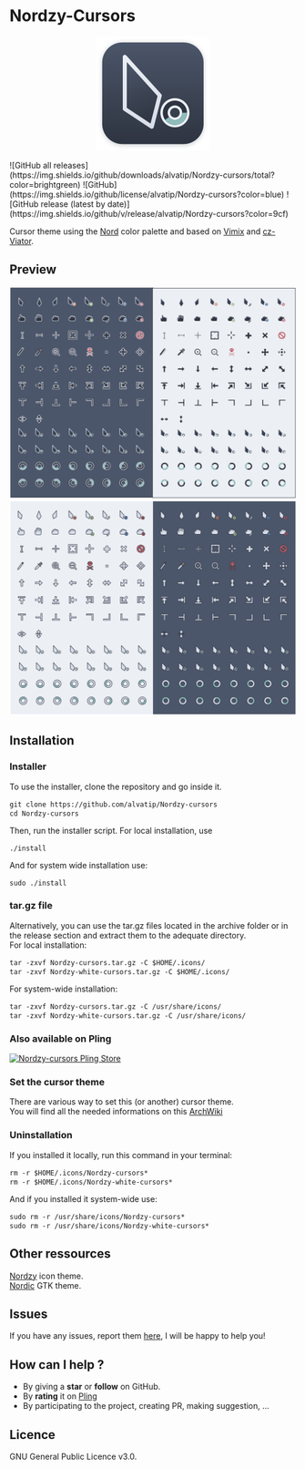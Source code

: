 # Nordzy-Cursors
<p align="center">
	<img src="./art/logo.png" alt="Nordzy-cursors logo">
</p>
![GitHub all releases](https://img.shields.io/github/downloads/alvatip/Nordzy-cursors/total?color=brightgreen)
![GitHub](https://img.shields.io/github/license/alvatip/Nordzy-cursors?color=blue)
![GitHub release (latest by date)](https://img.shields.io/github/v/release/alvatip/Nordzy-cursors?color=9cf)

Cursor theme using the [Nord](https://github.com/arcticicestudio/nord) color palette and based on [Vimix](https://github.com/vinceliuice/Vimix-cursors) and [cz-Viator](https://github.com/charakterziffer/cursor-toolbox).

## Preview

![Nordzy dark icons](./art/preview-black.png)
![Nordzy white icons](./art/preview-white.png)


## Installation

### Installer
To use the installer, clone the repository and go inside it.
```
git clone https://github.com/alvatip/Nordzy-cursors
cd Nordzy-cursors
```
Then, run the installer script. For local installation, use
``` 
./install
```
And for system wide installation use:
``` 
sudo ./install
```
### tar.gz file
Alternatively, you can use the tar.gz files located in the archive folder or in the release section and extract them to the adequate directory.</br>
For local installation:
```
tar -zxvf Nordzy-cursors.tar.gz -C $HOME/.icons/
tar -zxvf Nordzy-white-cursors.tar.gz -C $HOME/.icons/
```
For system-wide installation: 
```
tar -zxvf Nordzy-cursors.tar.gz -C /usr/share/icons/
tar -zxvf Nordzy-white-cursors.tar.gz -C /usr/share/icons/
```
### Also available on Pling
<p align="left">
  <a href="https://www.pling.com/p/1571937/" >
    <img title="Nordzy-cursors Pling Store" width="25%" src="https://imgur.com/VxSgrWw.png">
  </a>
</p>

### Set the cursor theme
There are various way to set this (or another) cursor theme.</br>
You will find all the needed informations on this [ArchWiki](https://wiki.archlinux.org/title/Cursor_themes#GNOME)

### Uninstallation
If you installed it locally, run this command in your terminal: 
```
rm -r $HOME/.icons/Nordzy-cursors*
rm -r $HOME/.icons/Nordzy-white-cursors*
```
And if you installed it system-wide use:
```
sudo rm -r /usr/share/icons/Nordzy-cursors*
sudo rm -r /usr/share/icons/Nordzy-white-cursors*
```
## Other ressources
[Nordzy](https://github.com/alvatip/Nordzy-icon) icon theme. </br> 
[Nordic](https://github.com/EliverLara/Nordic) GTK theme.

##  Issues

If you have any issues, report them [here](https://github.com/alvatip/Nordzy-cursors/issues), I will be happy to help you!

##  How can I help ?

* By giving a **star** or **follow** on GitHub.
* By **rating** it on [Pling](https://www.pling.com/p/1571937/)
* By participating to the project, creating PR, making suggestion, ...

## Licence

GNU General Public Licence v3.0.




